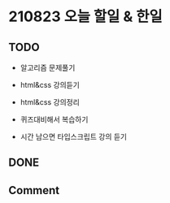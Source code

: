 # 210823 오늘 할일 & 한일

## TODO

- 알고리즘 문제풀기

- html&css 강의듣기

- html&css 강의정리

- 퀴즈대비해서 복습하기

- 시간 남으면 타입스크립트 강의 듣기

## DONE

## Comment